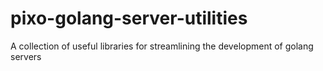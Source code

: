 # pixo-golang-server-utilities
A collection of useful libraries for streamlining the development of golang servers
